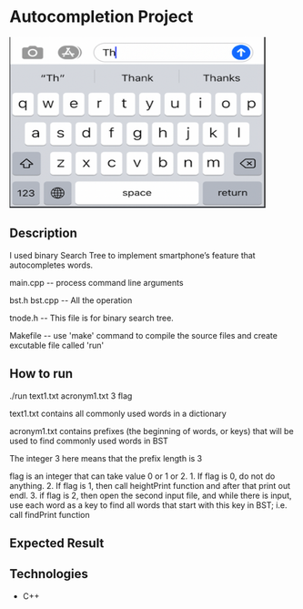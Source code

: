 # Autocompletion Project

<img src="images/autocomplete_ex.png" width=450, height=300>

## Description 

I used binary Search Tree to implement smartphone’s feature that autocompletes words. 




main.cpp -- process command line arguments
	
bst.h 
bst.cpp -- All the operation

tnode.h -- This file is for binary search tree.


Makefile -- use 'make' command to compile the source files and create excutable file called 'run'	

## How to run 

./run text1.txt acronym1.txt 3 flag

text1.txt contains all commonly used words in a dictionary 

acronym1.txt contains prefixes (the beginning of words, or keys) that
will be used to find commonly used words in BST

The integer 3 here means that the prefix length is 3

flag is an integer that can take value 0 or 1 or 2. 
	1. If flag is 0, do not do anything.
    2. If flag is 1, then call heightPrint function and after that print out endl.
    3. if flag is 2, then open the second input file, and while there is input, use each word as a key to find all words that start with this key in BST; i.e. call findPrint function

## Expected Result




## Technologies

- C++
